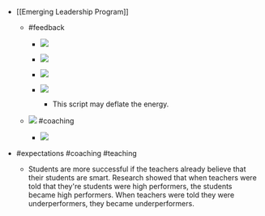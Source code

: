 - [[Emerging Leadership Program]]
	 - #feedback
		 - ![](https://firebasestorage.googleapis.com/v0/b/firescript-577a2.appspot.com/o/imgs%2Fapp%2FReligion%2Fzz1II0OVPE.png?alt=media&token=8f5c76a0-7495-47fe-b4f6-a926b7890226)

		 - ![](https://firebasestorage.googleapis.com/v0/b/firescript-577a2.appspot.com/o/imgs%2Fapp%2FReligion%2Fh9f8cWBG1u.png?alt=media&token=23477cd6-a2e4-4355-b0fd-93f89f5455a0)

		 - ![](https://firebasestorage.googleapis.com/v0/b/firescript-577a2.appspot.com/o/imgs%2Fapp%2FReligion%2FxnlxIWrmu7.png?alt=media&token=4346bae8-01bd-46f0-be90-770b09e7124b)

		 - ![](https://firebasestorage.googleapis.com/v0/b/firescript-577a2.appspot.com/o/imgs%2Fapp%2FReligion%2FdVnUY7MhzJ.png?alt=media&token=e1c5d779-862f-4b43-9402-8f7f4036738a)
			 - This script may deflate the energy.

	 - ![](https://firebasestorage.googleapis.com/v0/b/firescript-577a2.appspot.com/o/imgs%2Fapp%2FReligion%2F8KCYHmYsOU.png?alt=media&token=88827a7e-0823-4b60-9bd3-4fb4d8d3ec8b) #coaching
		 - ![](https://firebasestorage.googleapis.com/v0/b/firescript-577a2.appspot.com/o/imgs%2Fapp%2FReligion%2F7VPtWgVVE_.png?alt=media&token=82236efa-061a-466d-a8e5-766e9ff660d8)

- #expectations #coaching #teaching
	 - Students are more successful if the teachers already believe that their students are smart. Research showed that when teachers were told that they're students were high performers, the students became high performers. When teachers were told they were underperformers, they became underperformers.
